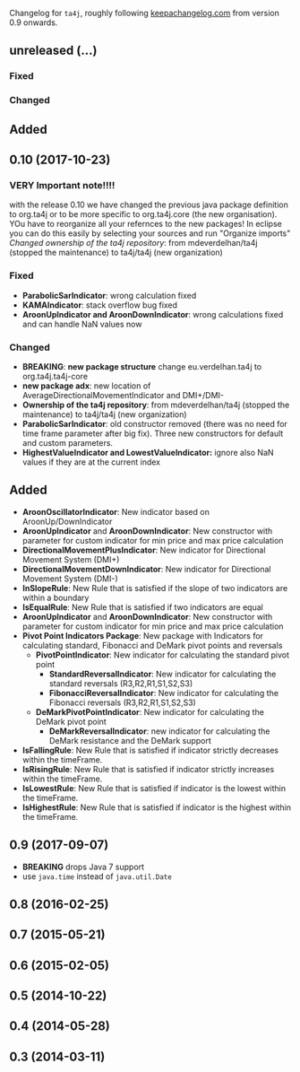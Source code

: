 Changelog for `ta4j`, roughly following [keepachangelog.com](http://keepachangelog.com/en/1.0.0/) from version 0.9 onwards.


## unreleased (...)

### Fixed

### Changed

## Added


## 0.10 (2017-10-23)

### VERY Important note!!!!

with the release 0.10 we have changed the previous java package definition to org.ta4j or to be more specific to org.ta4j.core (the new organisation). YOu have to reorganize all your refernces to the new packages!
In eclipse you can do this easily by selecting your sources and run "Organize imports"
_Changed ownership of the ta4j repository_: from mdeverdelhan/ta4j (stopped the maintenance) to ta4j/ta4j (new organization)

### Fixed
- **ParabolicSarIndicator**: wrong calculation fixed
- **KAMAIndicator**: stack overflow bug fixed
- **AroonUpIndicator and AroonDownIndicator**: wrong calculations fixed and can handle NaN values now

### Changed
- **BREAKING**: **new package structure** change eu.verdelhan.ta4j to org.ta4j.ta4j-core
- **new package adx**: new location of AverageDirectionalMovementIndicator and DMI+/DMI-
- **Ownership of the ta4j repository**: from mdeverdelhan/ta4j (stopped the maintenance) to ta4j/ta4j (new organization)
- **ParabolicSarIndicator**: old constructor removed (there was no need for time frame parameter after big fix). Three new constructors for default and custom parameters.
- **HighestValueIndicator and LowestValueIndicator:** ignore also NaN values if they are at the current index

## Added
- **AroonOscillatorIndicator**: New indicator based on AroonUp/DownIndicator
- **AroonUpIndicator** and **AroonDownIndicator**: New constructor with parameter for custom indicator for min price and max price calculation
- **DirectionalMovementPlusIndicator**: New indicator for Directional Movement System (DMI+)
- **DirectionalMovementDownIndicator**: New indicator for Directional Movement System (DMI-)
- **InSlopeRule**: New Rule that is satisfied if the slope of two indicators are within a boundary
- **IsEqualRule**: New Rule that is satisfied if two indicators are equal
- **AroonUpIndicator** and **AroonDownIndicator**: New constructor with parameter for custom indicator for min price and max price calculation
- **Pivot Point Indicators Package**: New package with Indicators for calculating standard, Fibonacci and DeMark pivot points and reversals
    - **PivotPointIndicator**: New indicator for calculating the standard pivot point
        - **StandardReversalIndicator**: New indicator for calculating the standard reversals (R3,R2,R1,S1,S2,S3)
        - **FibonacciReversalIndicator**: New indicator for calculating the Fibonacci reversals (R3,R2,R1,S1,S2,S3)
    - **DeMarkPivotPointIndicator**: New indicator for calculating the DeMark pivot point
        - **DeMarkReversalIndicator**: new indicator for calculating the DeMark resistance and the DeMark support
- **IsFallingRule**: New Rule that is satisfied if indicator strictly decreases within the timeFrame.
- **IsRisingRule**: New Rule that is satisfied if indicator strictly increases within the timeFrame.
- **IsLowestRule**: New Rule that is satisfied if indicator is the lowest within the timeFrame.
- **IsHighestRule**: New Rule that is satisfied if indicator is the highest within the timeFrame.

## 0.9 (2017-09-07)

- **BREAKING** drops Java 7 support
- use `java.time` instead of `java.util.Date`

## 0.8 (2016-02-25)
## 0.7 (2015-05-21)
## 0.6 (2015-02-05)
## 0.5 (2014-10-22)
## 0.4 (2014-05-28)
## 0.3 (2014-03-11)
